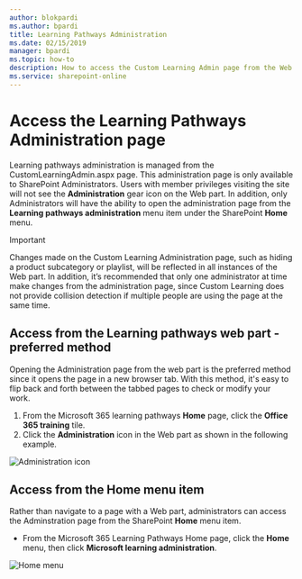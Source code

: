 ```yaml
---
author: blokpardi
ms.author: bpardi
title: Learning Pathways Administration
ms.date: 02/15/2019
manager: bpardi
ms.topic: how-to
description: How to access the Custom Learning Admin page from the Web part or the menu
ms.service: sharepoint-online
---
```


# Access the Learning Pathways Administration page

Learning pathways administration is managed from the CustomLearningAdmin.aspx page. This administration page is only available to SharePoint Administrators. Users with member privileges visiting the site will not see the **Administration** gear icon on the Web part. In addition, only Administrators will have the ability to open the administration page from the **Learning pathways administration** menu item under the SharePoint **Home** menu. 

> [!IMPORTANT]
> Changes made on the Custom Learning Administration page, such as hiding a product subcategory or playlist, will be reflected in all instances of the Web part. In addition, it’s recommended that only one administrator at time make changes from the administration page, since Custom Learning does not provide collision detection if multiple people are using the page at the same time.  

## Access from the Learning pathways web part - preferred method
Opening the Administration page from the web part is the preferred method since it opens the page in a new browser tab. With this method, it's easy to flip back and forth between the tabbed pages to check or modify your work.  

1. From the Microsoft 365 learning pathways **Home** page, click the **Office 365 training** tile.
2. Click the **Administration** icon in the Web part as shown in the following example.

![Administration icon](media/cg-adminaccbtn.png)

## Access from the Home menu item
Rather than navigate to a page with a Web part, administrators can access the Adminstration page from the SharePoint **Home** menu item. 

- From the Microsoft 365 Learning Pathways Home page, click the **Home** menu, then click **Microsoft learning administration**.

![Home menu](media/cg-adminaccmenu.png)
